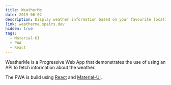 ```yaml
---
title: WeatherMe
date: 2019-06-02
description: Display weather information based on your favourite locations
link: weatherme.speirs.dev
hidden: true
tags:
  - Material-UI
  - PWA
  - React
---
```

WeatherMe is a Progressive Web App that demonstrates the use of using an API to fetch information about the weather.

The PWA is build using [React](https://create-react-app.dev) and [Material-UI](https://material-ui.com).
